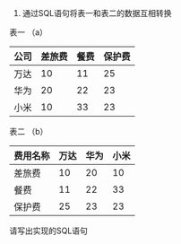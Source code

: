 1.  通过SQL语句将表一和表二的数据互相转换

表一 （a）

| 公司 | 差旅费 | 餐费 | 保护费 |
| :--- | :--- | :--- | :--- |
| 万达 | 10 | 11 | 25 |
| 华为 | 20 | 22 | 23 |
| 小米 | 10 | 33 | 23 |

表二 （b）

| 费用名称 | 万达 | 华为 | 小米 |
| :--- | :--- | :--- | :--- |
| 差旅费 | 10 | 20 | 10 |
| 餐费 | 11 | 22 | 33 |
| 保护费 | 25 | 23 | 23 |

请写出实现的SQL语句
